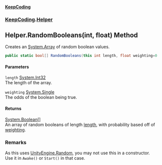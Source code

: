 #### [KeepCoding](index.md 'index')
### [KeepCoding](KeepCoding.md 'KeepCoding').[Helper](Helper.md 'KeepCoding.Helper')
## Helper.RandomBooleans(int, float) Method
Creates an [System.Array](https://docs.microsoft.com/en-us/dotnet/api/System.Array 'System.Array') of random boolean values.  
```csharp
public static bool[] RandomBooleans(this int length, float weighting=0.5f);
```
#### Parameters
<a name='KeepCoding.Helper.RandomBooleans(int.float).length'></a>
`length` [System.Int32](https://docs.microsoft.com/en-us/dotnet/api/System.Int32 'System.Int32')  
The length of the array.
  
<a name='KeepCoding.Helper.RandomBooleans(int.float).weighting'></a>
`weighting` [System.Single](https://docs.microsoft.com/en-us/dotnet/api/System.Single 'System.Single')  
The odds of the boolean being true.
  
#### Returns
[System.Boolean](https://docs.microsoft.com/en-us/dotnet/api/System.Boolean 'System.Boolean')[[]](https://docs.microsoft.com/en-us/dotnet/api/System.Array 'System.Array')  
An array of random booleans of length [length](Helper.RandomBooleans.xtyrmXWUPFdYDwo+QkEv1A.md#KeepCoding.Helper.RandomBooleans(int.float).length 'KeepCoding.Helper.RandomBooleans(int, float).length'), with probability based off of [weighting](Helper.RandomBooleans.xtyrmXWUPFdYDwo+QkEv1A.md#KeepCoding.Helper.RandomBooleans(int.float).weighting 'KeepCoding.Helper.RandomBooleans(int, float).weighting').
### Remarks
As this uses [UnityEngine.Random](https://docs.microsoft.com/en-us/dotnet/api/UnityEngine.Random 'UnityEngine.Random'), you may not use this in a constructor. Use it in `Awake()` or `Start()` in that case.  
